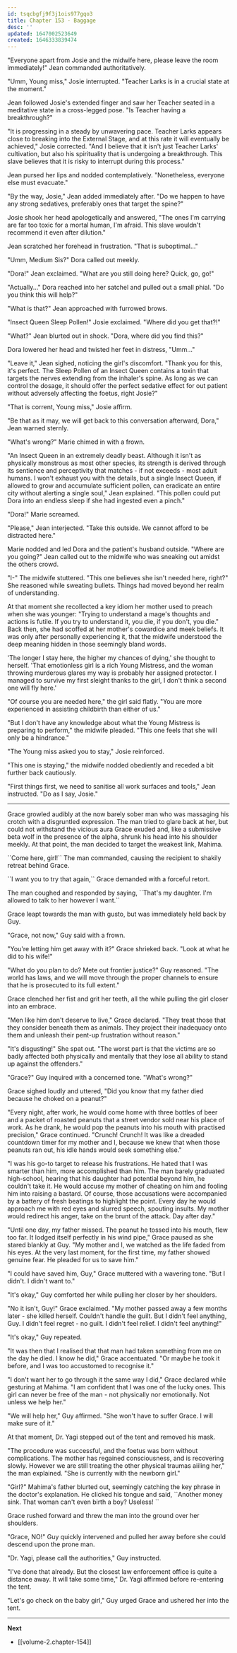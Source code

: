 ```yaml
---
id: tsqcbgfj9f3j1ois977gqo3
title: Chapter 153 - Baggage
desc: ''
updated: 1647002523649
created: 1646333839474
---
```


"Everyone apart from Josie and the midwife here, please leave the room immediately!" Jean commanded authoritatively.

"Umm, Young miss," Josie interrupted. "Teacher Larks is in a crucial state at the moment."

Jean followed Josie's extended finger and saw her Teacher seated in a meditative state in a cross-legged pose. "Is Teacher having a breakthrough?"

"It is progressing in a steady by unwavering pace. Teacher Larks appears close to breaking into the External Stage, and at this rate it will eventually be achieved," Josie corrected. "And I believe that it isn't just Teacher Larks' cultivation, but also his spirituality that is undergoing a breakthrough. This slave believes that it is risky to interrupt during this process."

Jean pursed her lips and nodded contemplatively. "Nonetheless, everyone else must evacuate."

"By the way, Josie," Jean added immediately after. "Do we happen to have any strong sedatives, preferably ones that target the spine?"

Josie shook her head apologetically and answered, "The ones I'm carrying are far too toxic for a mortal human, I'm afraid. This slave wouldn't recommend it even after dilution."

Jean scratched her forehead in frustration. "That is suboptimal..."

"Umm, Medium Sis?" Dora called out meekly.

"Dora!" Jean exclaimed. "What are you still doing here? Quick, go, go!"

"Actually..." Dora reached into her satchel and pulled out a small phial. "Do you think this will help?"

"What is that?" Jean approached with furrowed brows.

"Insect Queen Sleep Pollen!" Josie exclaimed. "Where did you get that?!"

"What?" Jean blurted out in shock. "Dora, where did you find this?"

Dora lowered her head and twisted her feet in distress, "Umm..."

"Leave it," Jean sighed, noticing the girl's discomfort. "Thank you for this, it's perfect. The Sleep Pollen of an Insect Queen contains a toxin that targets the nerves extending from the inhaler's spine. As long as we can control the dosage, it should offer the perfect sedative effect for out patient without adversely affecting the foetus, right Josie?"

"That is corrent, Young miss," Josie affirm.

"Be that as it may, we will get back to this conversation afterward, Dora," Jean warned sternly.

"What's wrong?" Marie chimed in with a frown.

"An Insect Queen in an extremely deadly beast. Although it isn't as physically monstrous as most other species, its strength is derived through its sentience and perceptivity that matches - if not exceeds - most adult humans. I won't exhaust you with the details, but a single Insect Queen, if allowed to grow and accumulate sufficient pollen, can eradicate an entire city without alerting a single soul," Jean explained. "This pollen could put Dora into an endless sleep if she had ingested even a pinch."

"Dora!" Marie screamed.

"Please," Jean interjected. "Take this outside. We cannot afford to be distracted here."

Marie nodded and led Dora and the patient's husband outside.
"Where are you going?" Jean called out to the midwife who was sneaking out amidst the others crowd.

"I-" The midwife stuttered. "This one believes she isn't needed here, right?" She reasoned while sweating bullets. Things had moved beyond her realm of understanding.

At that moment she recollected a key idiom her mother used to preach when she was younger: "Trying to understand a mage's thoughts and actions is futile. If you try to understand it, you die, if you don't, you die." Back then, she had scoffed at her mother's cowardice and meek beliefs. It was only after personally experiencing it, that the midwife understood the deep meaning hidden in those seemingly bland words.

'The longer I stay here, the higher my chances of dying,' she thought to herself. 'That emotionless girl is a rich Young Mistress, and the woman throwing murderous glares my way is probably her assigned protector. I managed to survive my first sleight thanks to the girl, I don't think a second one will fly here.'

"Of course you are needed here," the girl said flatly. "You are more experienced in assisting childbirth than either of us."

"But I don't have any knowledge about what the Young Mistress is preparing to perform," the midwife pleaded. "This one feels that she will only be a hindrance."

"The Young miss asked you to stay," Josie reinforced.

"This one is staying," the midwife nodded obediently and receded a bit further back cautiously.

"First things first, we need to sanitise all work surfaces and tools," Jean instructed. "Do as I say, Josie."

____

Grace growled audibly at the now barely sober man who was massaging his crotch with a disgruntled expression. The man tried to glare back at her, but could not withstand the vicious aura Grace exuded and, like a submissive beta wolf in the presence of the alpha, shrunk his head into his shoulder meekly. At that point, the man decided to target the weakest link, Mahima.

\``Come here, girl!\`` The man commanded, causing the recipient to shakily retreat behind Grace.

\``I want you to try that again,\`` Grace demanded with a forceful retort.

The man coughed and responded by saying, \``That's my daughter. I'm allowed to talk to her however I want.\``

Grace leapt towards the man with gusto, but was immediately held back by Guy.

"Grace, not now," Guy said with a frown.

"You're letting him get away with it?" Grace shrieked back. "Look at what he did to his wife!"

"What do you plan to do? Mete out frontier justice?" Guy reasoned. "The world has laws, and we will move through the proper channels to ensure that he is prosecuted to its full extent."

Grace clenched her fist and grit her teeth, all the while pulling the girl closer into an embrace.

"Men like him don't deserve to live," Grace declared. "They treat those that they consider beneath them as animals. They project their inadequacy onto them and unleash their pent-up frustration without reason."

"It's disgusting!" She spat out. "The worst part is that the victims are so badly affected both physically and mentally that they lose all ability to stand up against the offenders."

"Grace?" Guy inquired with a concerned tone. "What's wrong?"

Grace sighed loudly and uttered, "Did you know that my father died because he choked on a peanut?"

"Every night, after work, he would come home with three bottles of beer and a packet of roasted peanuts that a street vendor sold near his place of work. As he drank, he would pop the peanuts into his mouth with practised precision," Grace continued. "Crunch! Crunch! It was like a dreaded countdown timer for my mother and I, because we knew that when those peanuts ran out, his idle hands would seek something else."

"I was his go-to target to release his frustrations. He hated that I was smarter than him, more accomplished than him. The man barely graduated high-school, hearing that his daughter had potential beyond him, he couldn't take it. He would accuse my mother of cheating on him and fooling him into raising a bastard. Of course, those accusations were accompanied by a battery of fresh beatings to highlight the point. Every day he would approach me with red eyes and slurred speech, spouting insults. My mother would redirect his anger, take on the brunt of the attack. Day after day."

"Until one day, my father missed. The peanut he tossed into his mouth, flew too far. It lodged itself perfectly in his wind pipe," Grace paused as she stared blankly at Guy. "My mother and I, we watched as the life faded from his eyes. At the very last moment, for the first time, my father showed genuine fear. He pleaded for us to save him."

"I could have saved him, Guy," Grace muttered with a wavering tone. "But I didn't. I didn't want to."

"It's okay," Guy comforted her while pulling her closer by her shoulders.

"No it isn't, Guy!" Grace exclaimed. "My mother passed away a few months later - she killed herself. Couldn't handle the guilt. But I didn't feel anything, Guy. I didn't feel regret - no guilt. I didn't feel relief. I didn't feel anything!"

"It's okay," Guy repeated.

"It was then that I realised that that man had taken something from me on the day he died. I know he did," Grace accentuated. "Or maybe he took it before, and I was too accustomed to recognise it."

"I don't want her to go through it the same way I did," Grace declared while gesturing at Mahima. "I am confident that I was one of the lucky ones. This girl can never be free of the man - not physically nor emotionally. Not unless we help her."

"We will help her," Guy affirmed. "She won't have to suffer Grace. I will make sure of it."

At that moment, Dr. Yagi stepped out of the tent and removed his mask.

"The procedure was successful, and the foetus was born without complications. The mother has regained consciousness, and is recovering slowly. However we are still treating the other physical traumas aiiling her," the man explained. "She is currently with the newborn girl."

"Girl?" Mahima's father blurted out, seemingly catching the key phrase in the doctor's explanation. He clicked his tongue and said, \``Another money sink. That woman can't even birth a boy? Useless!
\``

Grace rushed forward and threw the man into the ground over her shoulders.

"Grace, NO!" Guy quickly intervened and pulled her away before she could descend upon the prone man.

"Dr. Yagi, please call the authorities," Guy instructed.

"I've done that already. But the closest law enforcement office is quite a distance away. It will take some time," Dr. Yagi affirmed before re-entering the tent.

"Let's go check on the baby girl," Guy urged Grace and ushered her into the tent.

____

**Next**
* [[volume-2.chapter-154]]
